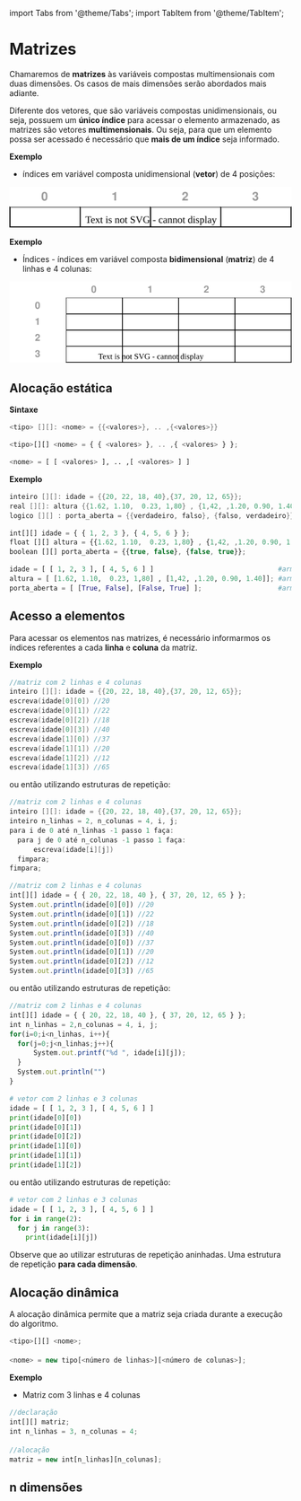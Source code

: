 import Tabs from '@theme/Tabs';
import TabItem from '@theme/TabItem';

# Matrizes

Chamaremos de **matrizes** às variáveis compostas multimensionais com duas dimensões. Os casos de mais dimensões serão abordados mais adiante.

Diferente dos vetores, que são variáveis compostas unidimensionais, ou seja, possuem um **único índice** para acessar o elemento armazenado, as matrizes são vetores **multimensionais**. Ou seja, para que um elemento possa ser acessado é necessário que **mais de um índice** seja informado.



**Exemplo**
- índices em variável composta unidimensional (**vetor**) de 4 posições:

![Matrizes](imagens/vetores.drawio.svg)


**Exemplo**
- Índices - índices em variável composta **bidimensional** (**matriz**) de 4 linhas e 4 colunas:

![Matrizes](imagens/matrizes.drawio.svg)

## Alocação estática

**Sintaxe**

<Tabs groupId='language'>
  <TabItem value="pseudocodigo" label="Pseudocódigo" default>

  ```c
  <tipo> [][]: <nome> = {{<valores>}, .. ,{<valores>}}
  ```

  </TabItem>
  <TabItem value="java" label="Java">

  ```javascript
  <tipo>[][] <nome> = { { <valores> }, .. ,{ <valores> } };
  ```

  </TabItem>
  <TabItem value="python" label="Python">

  ```python
  <nome> = [ [ <valores> ], .. ,[ <valores> ] ]
  ```

  </TabItem>
</Tabs>

**Exemplo**

<Tabs groupId='language'>
  <TabItem value="pseudocodigo" label="Pseudocódigo" default>

  ```c
  inteiro [][]: idade = {{20, 22, 18, 40},{37, 20, 12, 65}};                  //armazena informações de idade de 2 grupos com 4 pessoas cada grupo
  real [][]: altura {{1.62, 1.10,  0.23, 1,80} , {1,42, ,1.20, 0.90, 1.40} }; //armazena informações da altura de 2 grupos com 4 pessoas cada grupo
  logico [][] : porta_aberta = {{verdadeiro, falso}, {falso, verdadeiro}};    //armazena informações sobre portas em 2 andares
  ```

  </TabItem>
  <TabItem value="java" label="Java">

  ```javascript
  int[][] idade = { { 1, 2, 3 }, { 4, 5, 6 } };                                 //armazena informações de idade de 2 grupos com 4 pessoas cada grupo
  float [][] altura = {{1.62, 1.10,  0.23, 1,80} , {1,42, ,1.20, 0.90, 1.40} }; //armazena informações da altura de 2 grupos com 4 pessoas cada grupo
  boolean [][] porta_aberta = {{true, false}, {false, true}};                   //armazena informações sobre portas em 2 andares
  ```

  </TabItem>
  <TabItem value="python" label="Python">

  ```python
  idade = [ [ 1, 2, 3 ], [ 4, 5, 6 ] ]                               #armazena informações de idade de 2 grupos com 4 pessoas cada grupo
  altura = [ [1.62, 1.10,  0.23, 1,80] , [1,42, ,1.20, 0.90, 1.40]]; #armazena informações da altura de 2 grupos com 4 pessoas cada grupo
  porta_aberta = [ [True, False], [False, True] ];                   #armazena informações sobre portas em 2 andares
  
  ```

  </TabItem>
</Tabs>

## Acesso a elementos

Para acessar os elementos nas matrizes, é necessário informarmos os índices referentes a cada **linha** e **coluna** da matriz.

**Exemplo**

<Tabs groupId='language'>
  <TabItem value="pseudocodigo" label="Pseudocódigo" default>

  ```c
  //matriz com 2 linhas e 4 colunas
  inteiro [][]: idade = {{20, 22, 18, 40},{37, 20, 12, 65}};
  escreva(idade[0][0]) //20
  escreva(idade[0][1]) //22
  escreva(idade[0][2]) //18
  escreva(idade[0][3]) //40
  escreva(idade[1][0]) //37
  escreva(idade[1][1]) //20
  escreva(idade[1][2]) //12
  escreva(idade[1][3]) //65
  ```

  ou então utilizando estruturas de repetição:
  ```c
  //matriz com 2 linhas e 4 colunas
  inteiro [][]: idade = {{20, 22, 18, 40},{37, 20, 12, 65}};
  inteiro n_linhas = 2, n_colunas = 4, i, j;
  para i de 0 até n_linhas -1 passo 1 faça:
    para j de 0 até n_colunas -1 passo 1 faça:
        escreva(idade[i][j])
    fimpara;
  fimpara;
  ```

  </TabItem>
  <TabItem value="java" label="Java">

  ```javascript
  //matriz com 2 linhas e 4 colunas
  int[][] idade = { { 20, 22, 18, 40 }, { 37, 20, 12, 65 } };
  System.out.println(idade[0][0]) //20
  System.out.println(idade[0][1]) //22
  System.out.println(idade[0][2]) //18
  System.out.println(idade[0][3]) //40
  System.out.println(idade[0][0]) //37
  System.out.println(idade[0][1]) //20
  System.out.println(idade[0][2]) //12
  System.out.println(idade[0][3]) //65
  ```

  ou então utilizando estruturas de repetição:
  ```javascript
  //matriz com 2 linhas e 4 colunas
  int[][] idade = { { 20, 22, 18, 40 }, { 37, 20, 12, 65 } };
  int n_linhas = 2,n_colunas = 4, i, j;
  for(i=0;i<n_linhas, i++){
    for(j=0;j<n_linhas;j++){
        System.out.printf("%d ", idade[i][j]);
    }
    System.out.println("")
  }
  ```
  

  </TabItem>
  <TabItem value="python" label="Python">

  ```python
  # vetor com 2 linhas e 3 colunas
  idade = [ [ 1, 2, 3 ], [ 4, 5, 6 ] ]
  print(idade[0][0])
  print(idade[0][1])
  print(idade[0][2])
  print(idade[1][0])
  print(idade[1][1])
  print(idade[1][2])
  ```
  ou então utilizando estruturas de repetição:
  ```python
  # vetor com 2 linhas e 3 colunas
  idade = [ [ 1, 2, 3 ], [ 4, 5, 6 ] ]
  for i in range(2):
    for j in range(3):
      print(idade[i][j])
  ```


  </TabItem>
</Tabs>

Observe que ao utilizar estruturas de repetição aninhadas. Uma estrutura de repetição **para cada dimensão**.



## Alocação dinâmica

A alocação dinâmica permite que a matriz seja criada durante a execução do algoritmo.


<Tabs groupId='language'>
  
  <TabItem value="java" label="Java">

  ```javascript
  <tipo>[][] <nome>;
  
  <nome> = new tipo[<número de linhas>][<número de colunas>];
  ```

  **Exemplo**

  - Matriz com 3 linhas e 4 colunas


  ```javascript
  //declaração
  int[][] matriz;
  int n_linhas = 3, n_colunas = 4;

  //alocação
  matriz = new int[n_linhas][n_colunas];
  ```


  </TabItem>
  
</Tabs>

## n dimensões